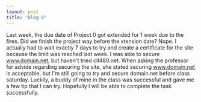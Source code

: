 ```yaml
---
layout: post
title: "Blog 6"
---
```


Last week, the due date of Project 0 got extended for 1 week due to the fires. Did we finish the project way before the xtension date? Nope. I actually had to wait exactly 7 days to try and create a certificate for the site because the limit was reached last week. I was able to secure www.domain.net, but haven't tried cit480.net. When asking the professor for advide regarding securing the site, she stated securing www.domain.net is acceptable, but I'm still going to try and secure domain.net before class saturday. Luckily, a buddy of mine in the class was successful and gave me a few tip that I can try. Hopefully I will be able to complete the task successfully. 
